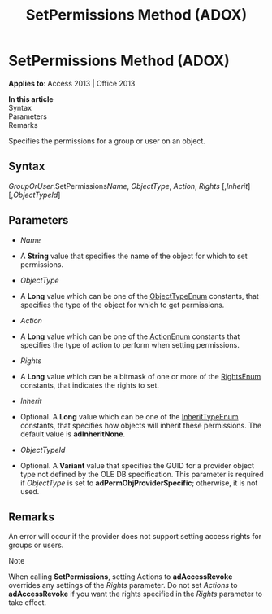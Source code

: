 ﻿---
title: SetPermissions Method (ADOX)
TOCTitle: SetPermissions Method (ADOX)
ms:assetid: 63d1053d-fb32-456b-ae67-3a4e45aa01af
ms:mtpsurl: https://msdn.microsoft.com/en-us/library/JJ249382(v=office.15)
ms:contentKeyID: 48545274
ms.date: 09/18/2015
mtps_version: v=office.15
---

# SetPermissions Method (ADOX)


**Applies to**: Access 2013 | Office 2013

**In this article**  
Syntax  
Parameters  
Remarks  

Specifies the permissions for a group or user on an object.

## Syntax

*GroupOrUser*.SetPermissions*Name*, *ObjectType*, *Action*, *Rights* \[,*Inherit*\] \[,*ObjectTypeId*\]

## Parameters

  - *Name*

  - A **String** value that specifies the name of the object for which to set permissions.

  - *ObjectType*

  - A **Long** value which can be one of the [ObjectTypeEnum](objecttypeenum.md) constants, that specifies the type of the object for which to get permissions.

  - *Action*

  - A **Long** value which can be one of the [ActionEnum](actionenum.md) constants that specifies the type of action to perform when setting permissions.

  - *Rights*

  - A **Long** value which can be a bitmask of one or more of the [RightsEnum](rightsenum.md) constants, that indicates the rights to set.

  - *Inherit*

  - Optional. A **Long** value which can be one of the [InheritTypeEnum](inherittypeenum.md) constants, that specifies how objects will inherit these permissions. The default value is **adInheritNone**.

  - *ObjectTypeId*

  - Optional. A **Variant** value that specifies the GUID for a provider object type not defined by the OLE DB specification. This parameter is required if *ObjectType* is set to **adPermObjProviderSpecific**; otherwise, it is not used.

## Remarks

An error will occur if the provider does not support setting access rights for groups or users.


> [!NOTE]
> <P>When calling <STRONG>SetPermissions</STRONG>, setting Actions to <STRONG>adAccessRevoke</STRONG> overrides any settings of the <EM>Rights</EM> parameter. Do not set <EM>Actions</EM> to <STRONG>adAccessRevoke</STRONG> if you want the rights specified in the <EM>Rights</EM> parameter to take effect.</P>


